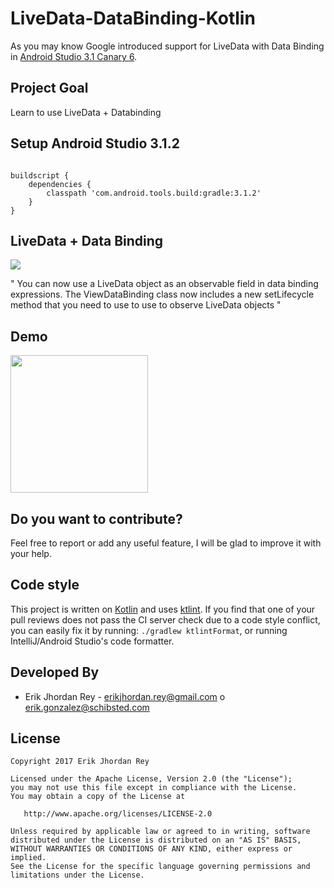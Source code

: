 # LiveData-DataBinding-Kotlin

As you may know Google introduced support for LiveData with Data Binding in [Android Studio 3.1 Canary 6](https://androidstudio.googleblog.com/2017/12/android-studio-31-canary-6-is-now.html).

## Project Goal

Learn to use LiveData + Databinding 

## Setup Android Studio 3.1.2


``` 

buildscript {
    dependencies {
        classpath 'com.android.tools.build:gradle:3.1.2'
    }
}

```

## LiveData + Data Binding


![](./art/dc_data-live.png)


" You can now use a LiveData object as an observable field in data binding expressions. The ViewDataBinding class now includes a new setLifecycle method that you need to use to use to observe LiveData objects "


## Demo

<img src="https://user-images.githubusercontent.com/5893477/34550143-0f06846c-f0d4-11e7-97ae-91b02f3c11e5.gif" width="220">


Do you want to contribute?
--------------------------
Feel free to report or add any useful feature, I will be glad to improve it with your help.


Code style
--------------------------

This project is written on [Kotlin](https://kotlinlang.org/) and uses [ktlint](https://github.com/shyiko/ktlint).
If you find that one of your pull reviews does not pass the CI server check due to a code style conflict, you can
easily fix it by running: `./gradlew ktlintFormat`, or running IntelliJ/Android Studio's code formatter.


Developed By
------------

* Erik Jhordan Rey  - <erikjhordan.rey@gmail.com> o <erik.gonzalez@schibsted.com>

License
-------

    Copyright 2017 Erik Jhordan Rey

    Licensed under the Apache License, Version 2.0 (the "License");
    you may not use this file except in compliance with the License.
    You may obtain a copy of the License at

       http://www.apache.org/licenses/LICENSE-2.0

    Unless required by applicable law or agreed to in writing, software
    distributed under the License is distributed on an "AS IS" BASIS,
    WITHOUT WARRANTIES OR CONDITIONS OF ANY KIND, either express or implied.
    See the License for the specific language governing permissions and
    limitations under the License.
